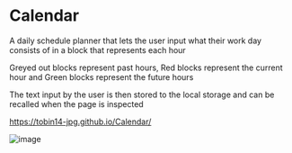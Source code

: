# Calendar

A daily schedule planner that lets the user input what their work day consists of in a block that represents each hour

Greyed out blocks represent past hours, Red blocks represent the current hour and Green blocks represent the future hours

The text input by the user is then stored to the local storage and can be recalled when the page is inspected

https://tobin14-jpg.github.io/Calendar/

![image](https://user-images.githubusercontent.com/83910221/124482451-e127f280-dddb-11eb-85a8-b18c5edc0eb7.png)


